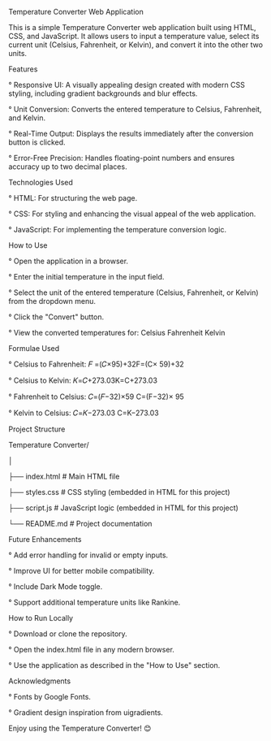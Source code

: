 Temperature Converter Web Application


This is a simple Temperature Converter web application built using HTML, CSS, and JavaScript. It allows users to input a temperature value, select its current unit (Celsius, Fahrenheit, or Kelvin), and convert it into the other two units.


Features

° Responsive UI: A visually appealing design created with modern CSS styling, including gradient backgrounds and blur effects.

° Unit Conversion: Converts the entered temperature to Celsius, Fahrenheit, and Kelvin.

° Real-Time Output: Displays the results immediately after the conversion button is clicked.

° Error-Free Precision: Handles floating-point numbers and ensures accuracy up to two decimal places.





Technologies Used

° HTML: For structuring the web page.

° CSS: For styling and enhancing the visual appeal of the web application.

° JavaScript: For implementing the temperature conversion logic.





How to Use

° Open the application in a browser.

° Enter the initial temperature in the input field.

° Select the unit of the entered temperature (Celsius, Fahrenheit, or Kelvin) from the dropdown menu.

° Click the "Convert" button.

° View the converted temperatures for:
    Celsius
    Fahrenheit
    Kelvin





Formulae Used


° Celsius to Fahrenheit:
  𝐹 =(𝐶×95)+32F=(C× 59)+32

° Celsius to Kelvin:
  𝐾=𝐶+273.03K=C+273.03


° Fahrenheit to Celsius:
  𝐶=(𝐹−32)×59
  C=(F−32)× 95


° Kelvin to Celsius:
  𝐶=𝐾−273.03
  C=K−273.03





Project Structure


Temperature Converter/

│

├── index.html       # Main HTML file

├── styles.css       # CSS styling (embedded in HTML for this project)

├── script.js        # JavaScript logic (embedded in HTML for this project)

└── README.md        # Project documentation




Future Enhancements


° Add error handling for invalid or empty inputs.

° Improve UI for better mobile compatibility.

° Include Dark Mode toggle.

° Support additional temperature units like Rankine.




How to Run Locally

° Download or clone the repository.

° Open the index.html file in any modern browser.

° Use the application as described in the "How to Use" section.





Acknowledgments

° Fonts by Google Fonts.

° Gradient design inspiration from uigradients.




Enjoy using the Temperature Converter! 😊
